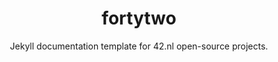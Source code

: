 <p align="center">
    <h1 align="center">fortytwo</h1>
    <p align="center">Jekyll documentation template for 42.nl open-source projects.</p>
    <br><br><br>
</p>